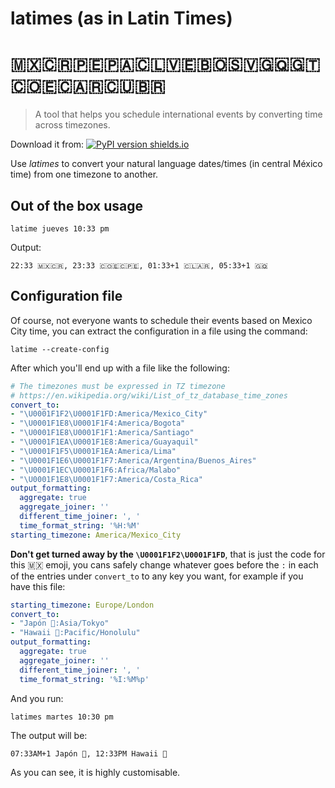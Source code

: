 #  latimes (as in Latin Times) 
# 🇲🇽🇨🇷🇵🇪🇵🇦🇨🇱🇻🇪🇧🇴🇸🇻🇬🇶🇬🇹🇨🇴🇪🇨🇦🇷🇨🇺🇧🇷

 > A tool that helps you schedule international events by converting time across timezones.

Download it from:
 [![PyPI version shields.io](https://img.shields.io/pypi/v/latimes.svg)](https://pypi.python.org/pypi/latimes/)

Use *latimes* to convert your natural language dates/times (in central México time) from one timezone to another.

## Out of the box usage

```shell
latime jueves 10:33 pm
```

Output:

```text
22:33 🇲🇽🇨🇷, 23:33 🇨🇴🇪🇨🇵🇪, 01:33+1 🇨🇱🇦🇷, 05:33+1 🇬🇶
```

## Configuration file  

Of course, not everyone wants to schedule their events based on Mexico City time, you can extract the configuration in a file using the command:

```shell script
latime --create-config
```  

After which you'll end up with a file like the following:  

```yaml
# The timezones must be expressed in TZ timezone
# https://en.wikipedia.org/wiki/List_of_tz_database_time_zones
convert_to:
- "\U0001F1F2\U0001F1FD:America/Mexico_City"
- "\U0001F1E8\U0001F1F4:America/Bogota"
- "\U0001F1E8\U0001F1F1:America/Santiago"
- "\U0001F1EA\U0001F1E8:America/Guayaquil"
- "\U0001F1F5\U0001F1EA:America/Lima"
- "\U0001F1E6\U0001F1F7:America/Argentina/Buenos_Aires"
- "\U0001F1EC\U0001F1F6:Africa/Malabo"
- "\U0001F1E8\U0001F1F7:America/Costa_Rica"
output_formatting:
  aggregate: true
  aggregate_joiner: ''
  different_time_joiner: ', '
  time_format_string: '%H:%M'
starting_timezone: America/Mexico_City
```

**Don't get turned away by the `\U0001F1F2\U0001F1FD`**, that is just the code for this 🇲🇽 emoji, you cans safely change whatever goes before the `:` in each of the entries under `convert_to` to any key you want, for example if you have this file:  

```yaml
starting_timezone: Europe/London
convert_to:
- "Japón 🍣:Asia/Tokyo"
- "Hawaii 🌺:Pacific/Honolulu"
output_formatting:
  aggregate: true
  aggregate_joiner: ''
  different_time_joiner: ', '
  time_format_string: '%I:%M%p'
```

And you run:

```shell script
latimes martes 10:30 pm
```

The output will be:


```
07:33AM+1 Japón 🍣, 12:33PM Hawaii 🌺
```

As you can see, it is highly customisable.
